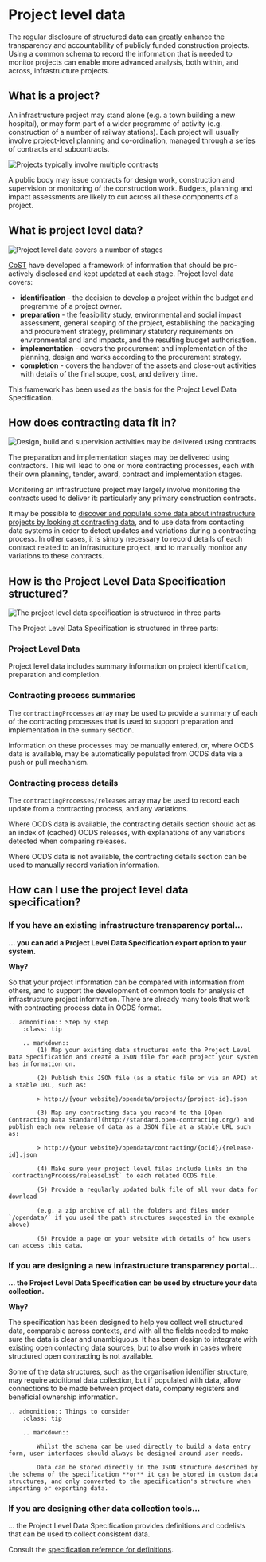 # Project level data

The regular disclosure of structured data can greatly enhance the transparency and accountability of publicly funded construction projects. Using a common schema to record the information that is needed to monitor projects can enable more advanced analysis, both within, and across, infrastructure projects.

## What is a project?

An infrastructure project may stand alone (e.g. a town building a new hospital), or may form part of a wider programme of activity (e.g. construction of a number of railway stations). Each project will usually involve project-level planning and co-ordination, managed through a series of contracts and subcontracts.

![Projects typically involve multiple contracts](../../_static/images/diagram-project-contract.png)

A public body may issue contracts for design work, construction and supervision or monitoring of the construction work. Budgets, planning and impact assessments are likely to cut across all these components of a project.

## What is project level data?

![Project level data covers a number of stages](../../_static/images/diagram-project-phases.png)

[CoST](http://infrastructuretransparency.org/) have developed a framework of information that should be pro-actively disclosed and kept updated at each stage. Project level data covers:

* **identification** - the decision to develop a project within the budget and programme of a project owner.
* **preparation** - the feasibility study, environmental and social impact assessment, general scoping of the project, establishing the packaging and procurement strategy, preliminary statutory requirements on environmental and land impacts, and the resulting budget authorisation.
* **implementation** - covers the procurement and implementation of the planning, design and works according to the procurement strategy.
* **completion** - covers the handover of the assets and close-out activities with details of the final scope, cost, and delivery time.

This framework has been used as the basis for the Project Level Data Specification.

## How does contracting data fit in?

![Design, build and supervision activities may be delivered using contracts](../../_static/images/diagram-project-contract-phases.png)

The preparation and implementation stages may be delivered using contractors. This will lead to one or more contracting processes, each with their own planning, tender, award, contract and implementation stages.

Monitoring an infrastructure project may largely involve monitoring the contracts used to deliver it: particularly any primary construction contracts.

It may be possible to [discover and populate some data about infrastructure projects by looking at contracting data](guidance/contracts-to-projects.md), and to use data from contacting data systems in order to detect updates and variations during a contracting process. In other cases, it is simply necessary to record details of each contract related to an infrastructure project, and to manually monitor any variations to these contracts.

## How is the Project Level Data Specification structured?

![The project level data specification is structured in three parts](../../_static/images/diagram-project-level-data-spec.png)

The Project Level Data Specification is structured in three parts:

### Project Level Data

Project level data includes summary information on project identification, preparation and completion.

### Contracting process summaries

The `contractingProcesses` array may be used to provide a summary of each of the contracting processes that is used to support preparation and implementation in the `summary` section.

Information on these processes may be manually entered, or, where OCDS data is available, may be automatically populated from OCDS data via a push or pull mechanism.

### Contracting process details

The `contractingProcesses/releases` array may be used to record each update from a contracting process, and any variations.

Where OCDS data is available, the contracting details section should act as an index of (cached) OCDS releases, with explanations of any variations detected when comparing releases.

Where OCDS data is not available, the contracting details section can be used to manually record variation information.

## How can I use the project level data specification?

### If you have an existing infrastructure transparency portal...

**... you can add a Project Level Data Specification export option to your system.**

**Why?**

So that your project information can be compared with information from others, and to support the development of common tools for analysis of infrastructure project information. There are already many tools that work with contracting process data in OCDS format.

```eval_rst
.. admonition:: Step by step
    :class: tip

    .. markdown::
        (1) Map your existing data structures onto the Project Level Data Specification and create a JSON file for each project your system has information on.

        (2) Publish this JSON file (as a static file or via an API) at a stable URL, such as:

        > http://{your website}/opendata/projects/{project-id}.json

        (3) Map any contracting data you record to the [Open Contracting Data Standard](http://standard.open-contracting.org/) and publish each new release of data as a JSON file at a stable URL such as:

        > http://{your website}/opendata/contracting/{ocid}/{release-id}.json

        (4) Make sure your project level files include links in the `contractingProcess/releaseList` to each related OCDS file.

        (5) Provide a regularly updated bulk file of all your data for download

        (e.g. a zip archive of all the folders and files under `/opendata/` if you used the path structures suggested in the example above)

        (6) Provide a page on your website with details of how users can access this data.
```

### If you are designing a new infrastructure transparency portal...

**... the Project Level Data Specification can be used by structure your data collection.**

**Why?**

The specification has been designed to help you collect well structured data, comparable across contexts, and with all the fields needed to make sure the data is clear and unambiguous. It has been design to integrate with existing open contacting data sources, but to also work in cases where structured open contracting is not available.

Some of the data structures, such as the organisation identifier structure, may require additional data collection, but if populated with data, allow connections to be made between project data, company registers and beneficial ownership information.

```eval_rst
.. admonition:: Things to consider
    :class: tip

    .. markdown::

        Whilst the schema can be used directly to build a data entry form, user interfaces should always be designed around user needs.

        Data can be stored directly in the JSON structure described by the schema of the specification **or** it can be stored in custom data structures, and only converted to the specification's structure when importing or exporting data.

```
<!--TODO - Consider worked example of a data entry form -->

### If you are designing other data collection tools...

... the Project Level Data Specification provides definitions and codelists that can be used to collect consistent data.

Consult the [specification reference for definitions](reference.md).
